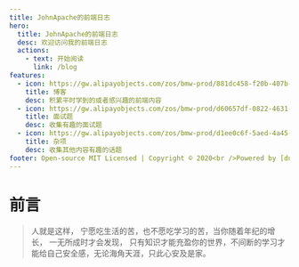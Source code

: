```yaml
---
title: JohnApache的前端日志
hero:
  title: JohnApache的前端日志
  desc: 欢迎访问我的前端日志
  actions:
    - text: 开始阅读
      link: /blog
features:
  - icon: https://gw.alipayobjects.com/zos/bmw-prod/881dc458-f20b-407b-947a-95104b5ec82b/k79dm8ih_w144_h144.png
    title: 博客
    desc: 积累平时学到的或者感兴趣的前端内容
  - icon: https://gw.alipayobjects.com/zos/bmw-prod/d60657df-0822-4631-9d7c-e7a869c2f21c/k79dmz3q_w126_h126.png
    title: 面试题
    desc: 收集有趣的面试题
  - icon: https://gw.alipayobjects.com/zos/bmw-prod/d1ee0c6f-5aed-4a45-a507-339a4bfe076c/k7bjsocq_w144_h144.png
    title: 杂项
    desc: 收集其他内容有趣的话题
footer: Open-source MIT Licensed | Copyright © 2020<br />Powered by [dumi](https://d.umijs.org)
---
```


# 前言

> 人就是这样， 宁愿吃生活的苦，也不愿吃学习的苦，当你随着年纪的增长， 一无所成时才会发现， 只有知识才能充盈你的世界，不间断的学习才能给自己安全感，无论海角天涯，只此心安及是家。
